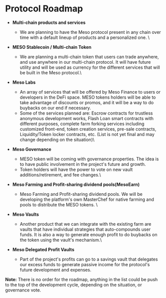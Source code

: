 # Protocol Roadmap

* **Multi-chain products and services**
  * We are planning to have the Meso protocol present in any chain over time with a default lineup of products and a personalized one. \

* **MESO Stablecoin / Multi-chain Token**
  * We are planning a multi-chain token that users can trade anywhere, and use anywhere in our multi-chain protocol. It will have future utility and will be used as currency for the different services that will be built in the Meso protocol.\

* **Meso Labs**
  * An array of services that will be offered by Meso Finance to users or developers in the DeFi space. MESO tokens holders will be able to take advantage of discounts or promos, and it will be a way to do buybacks on our end if necessary. 
  * Some of the services planned are: Escrow contracts for trustless anonymous development works, Flash Loan smart contracts with different purposes, complete farm forking services including customized front-end, token creation services, pre-sale contracts, Liquidity/Token locker contracts, etc. (List is not yet final and may change depending on the situation)\

* **Meso Governance**
  * MESO token will be coming with governance properties. The idea is to have public involvement in the project's future and growth.
  * Token holders will have the power to vote on new vault additions/retirement, and fee changes.\

* **Meso Farming and Profit-sharing dividend pools(MesoEarn)**
  * Meso Farming and Profit-sharing dividend pools. We will be developing the platform's own MasterChef for native farming and pools to distribute the MESO tokens. \

* **Meso Vaults**
  * Another product that we can integrate with the existing farm are vaults that have individual strategies that auto-compounds user funds. It is also a way to generate enough profit to do buybacks on the token using the vault's mechanism.\

* **Meso Delegated Profit Vaults**
  * Part of the project's profits can go to a savings vault that delegates our excess funds to generate passive income for the protocol's future development and expenses.  

**Note:** There is no order for the roadmap, anything in the list could be push to the top of the development cycle, depending on the situation, or governance vote.
